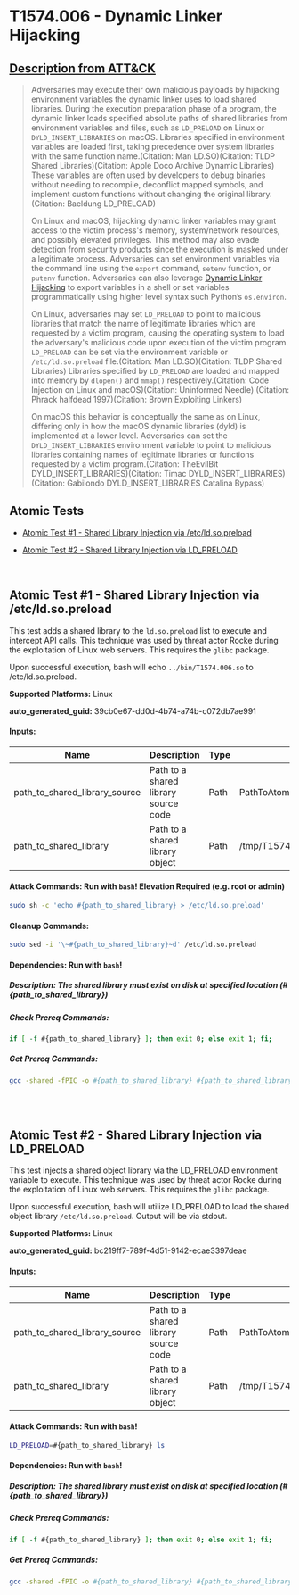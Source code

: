 # T1574.006 - Dynamic Linker Hijacking
## [Description from ATT&CK](https://attack.mitre.org/techniques/T1574/006)
<blockquote>Adversaries may execute their own malicious payloads by hijacking environment variables the dynamic linker uses to load shared libraries. During the execution preparation phase of a program, the dynamic linker loads specified absolute paths of shared libraries from environment variables and files, such as <code>LD_PRELOAD</code> on Linux or <code>DYLD_INSERT_LIBRARIES</code> on macOS. Libraries specified in environment variables are loaded first, taking precedence over system libraries with the same function name.(Citation: Man LD.SO)(Citation: TLDP Shared Libraries)(Citation: Apple Doco Archive Dynamic Libraries) These variables are often used by developers to debug binaries without needing to recompile, deconflict mapped symbols, and implement custom functions without changing the original library.(Citation: Baeldung LD_PRELOAD)

On Linux and macOS, hijacking dynamic linker variables may grant access to the victim process's memory, system/network resources, and possibly elevated privileges. This method may also evade detection from security products since the execution is masked under a legitimate process. Adversaries can set environment variables via the command line using the <code>export</code> command, <code>setenv</code> function, or <code>putenv</code> function. Adversaries can also leverage [Dynamic Linker Hijacking](https://attack.mitre.org/techniques/T1574/006) to export variables in a shell or set variables programmatically using higher level syntax such Python’s <code>os.environ</code>.

On Linux, adversaries may set <code>LD_PRELOAD</code> to point to malicious libraries that match the name of legitimate libraries which are requested by a victim program, causing the operating system to load the adversary's malicious code upon execution of the victim program. <code>LD_PRELOAD</code> can be set via the environment variable or <code>/etc/ld.so.preload</code> file.(Citation: Man LD.SO)(Citation: TLDP Shared Libraries) Libraries specified by <code>LD_PRELOAD</code> are loaded and mapped into memory by <code>dlopen()</code> and <code>mmap()</code> respectively.(Citation: Code Injection on Linux and macOS)(Citation: Uninformed Needle) (Citation: Phrack halfdead 1997)(Citation: Brown Exploiting Linkers) 

On macOS this behavior is conceptually the same as on Linux, differing only in how the macOS dynamic libraries (dyld) is implemented at a lower level. Adversaries can set the <code>DYLD_INSERT_LIBRARIES</code> environment variable to point to malicious libraries containing names of legitimate libraries or functions requested by a victim program.(Citation: TheEvilBit DYLD_INSERT_LIBRARIES)(Citation: Timac DYLD_INSERT_LIBRARIES)(Citation: Gabilondo DYLD_INSERT_LIBRARIES Catalina Bypass) </blockquote>

## Atomic Tests

- [Atomic Test #1 - Shared Library Injection via /etc/ld.so.preload](#atomic-test-1---shared-library-injection-via-etcldsopreload)

- [Atomic Test #2 - Shared Library Injection via LD_PRELOAD](#atomic-test-2---shared-library-injection-via-ld_preload)


<br/>

## Atomic Test #1 - Shared Library Injection via /etc/ld.so.preload
This test adds a shared library to the `ld.so.preload` list to execute and intercept API calls. This technique was used by threat actor Rocke during the exploitation of Linux web servers. This requires the `glibc` package.

Upon successful execution, bash will echo `../bin/T1574.006.so` to /etc/ld.so.preload.

**Supported Platforms:** Linux


**auto_generated_guid:** 39cb0e67-dd0d-4b74-a74b-c072db7ae991





#### Inputs:
| Name | Description | Type | Default Value |
|------|-------------|------|---------------|
| path_to_shared_library_source | Path to a shared library source code | Path | PathToAtomicsFolder/T1574.006/src/Linux/T1574.006.c|
| path_to_shared_library | Path to a shared library object | Path | /tmp/T1574006.so|


#### Attack Commands: Run with `bash`!  Elevation Required (e.g. root or admin) 


```bash
sudo sh -c 'echo #{path_to_shared_library} > /etc/ld.so.preload'
```

#### Cleanup Commands:
```bash
sudo sed -i '\~#{path_to_shared_library}~d' /etc/ld.so.preload
```



#### Dependencies:  Run with `bash`!
##### Description: The shared library must exist on disk at specified location (#{path_to_shared_library})
##### Check Prereq Commands:
```bash
if [ -f #{path_to_shared_library} ]; then exit 0; else exit 1; fi;
```
##### Get Prereq Commands:
```bash
gcc -shared -fPIC -o #{path_to_shared_library} #{path_to_shared_library_source}
```




<br/>
<br/>

## Atomic Test #2 - Shared Library Injection via LD_PRELOAD
This test injects a shared object library via the LD_PRELOAD environment variable to execute. This technique was used by threat actor Rocke during the exploitation of Linux web servers. This requires the `glibc` package.

Upon successful execution, bash will utilize LD_PRELOAD to load the shared object library `/etc/ld.so.preload`. Output will be via stdout.

**Supported Platforms:** Linux


**auto_generated_guid:** bc219ff7-789f-4d51-9142-ecae3397deae





#### Inputs:
| Name | Description | Type | Default Value |
|------|-------------|------|---------------|
| path_to_shared_library_source | Path to a shared library source code | Path | PathToAtomicsFolder/T1574.006/src/Linux/T1574.006.c|
| path_to_shared_library | Path to a shared library object | Path | /tmp/T1574006.so|


#### Attack Commands: Run with `bash`! 


```bash
LD_PRELOAD=#{path_to_shared_library} ls
```




#### Dependencies:  Run with `bash`!
##### Description: The shared library must exist on disk at specified location (#{path_to_shared_library})
##### Check Prereq Commands:
```bash
if [ -f #{path_to_shared_library} ]; then exit 0; else exit 1; fi;
```
##### Get Prereq Commands:
```bash
gcc -shared -fPIC -o #{path_to_shared_library} #{path_to_shared_library_source}
```




<br/>
